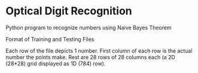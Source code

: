 # Optical Digit Recognition
Python program to recognize numbers using Naive Bayes Theorem




Format of Training and Testing Files

  Each row of the file depicts 1 number.
  First column of each row is the actual number the points make.
  Rest are 28 rows of 28 columns each (a 2D (28*28) grid displayed as 1D (784) row).
